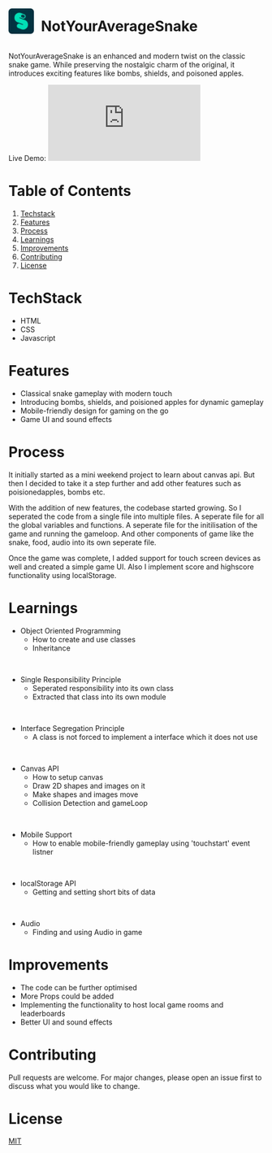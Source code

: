 <div style="display: flex; align-items:center; gap: 1em;">
<img src="./frontend/images/favicon.png" width="50px" height="50px"/>
<h1>NotYourAverageSnake</h1>
</div>

NotYourAverageSnake is an enhanced and modern twist on the classic snake game. While preserving the nostalgic charm of the original, it introduces exciting features like bombs, shields, and poisoned apples.

Live Demo: ![NotYourAverageSnake](https://p4th4k.github.io/NotYourAverageSnake/frontend/index.html)

# Table of Contents
1. [Techstack](#techstack)
2. [Features](#features)
3. [Process](#process)
4. [Learnings](#learnings)
5. [Improvements](#improvements)
6. [Contributing](#contributing)
7. [License](#license)

# TechStack
- HTML
- CSS
- Javascript

# Features
- Classical snake gameplay with modern touch
- Introducing bombs, shields, and poisioned apples for dynamic gameplay
- Mobile-friendly design for gaming on the go
- Game UI and sound effects

# Process

It initially started as a mini weekend project to learn about canvas api. But then I decided to take it a step further and add other features such as poisionedapples, bombs etc.

With the addition of new features, the codebase started growing. So I seperated the code from a single file into multiple files. A seperate file for all the global variables and functions. A seperate file for the initilisation of the game and running the gameloop. And other components of game like the snake, food, audio into its own seperate file.

Once the game was complete, I added support for touch screen devices as well and created a simple game UI. Also I implement score and highscore functionality using localStorage.

# Learnings
- Object Oriented Programming
    - How to create and use classes
    - Inheritance

<br>

- Single Responsibility Principle
    - Seperated responsibility into its own class
    - Extracted that class into its own module

<br>

- Interface Segregation Principle
    - A class is not forced to implement a interface which it does not use

<br>

- Canvas API
    - How to setup canvas
    - Draw 2D shapes and images on it 
    - Make shapes and images move
    - Collision Detection and gameLoop

<br>

- Mobile Support 
    - How to enable mobile-friendly gameplay using 'touchstart' event listner

<br>

- localStorage API
    - Getting and setting short bits of data

<br>

- Audio
    - Finding and using Audio in game

# Improvements

- The code can be further optimised
- More Props could be added
- Implementing the functionality to host local game rooms and leaderboards
- Better UI and sound effects

# Contributing

Pull requests are welcome. For major changes, please open an issue first
to discuss what you would like to change.

# License 

[MIT](https://choosealicense.com/licenses/mit/)

